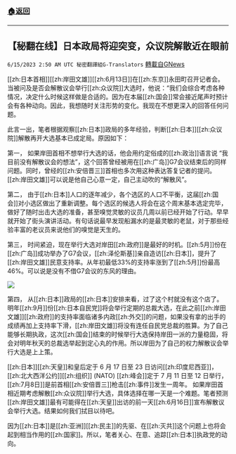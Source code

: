 ###  [:house:返回](README.md)
---


## 【秘翻在线】日本政局将迎突变，众议院解散近在眼前
`6/15/2023 2:50 AM UTC 秘密翻譯組G-Translators` [轉載自GNews](https://gnews.org/articles/1384576)

          

[[zh:日本首相]][[zh:岸田文雄]][[zh:6月13日]]在[[zh:东京]]永田町召开记者会。当被问及是否会解散议会举行[[zh:众议院]]大选时，他说：“我们会综合考虑各种情况，决定什么时候这样做是合适的。因为在本届[[zh:国会]]常会接近尾声时预计会有各种动向。因此，我想随时关注形势的变化。我现在不想更深入的回答任何问题。

此言一出，笔者根据观察[[zh:日本]]政局的多年经验，判断[[zh:日本]][[zh:众议院]]解散再开大选基本已成定局。原因如下：

第一，  如果岸田首相不想举行大选的话，他会用约定俗成的[[zh:政治]]语言说 “我目前没有解散议会的想法”，这个回答曾经被用在[[zh:广岛]]G7会议结束后的同样问题。同时，曾经的[[zh:安倍晋三]]首相也多次用这种表达答复记者的提问。[[zh:岸田文雄]]可以说是他自己心意一定，自己主动吹的“解散风”。

第二，   由于[[zh:日本]]人口的逐年减少，各个选区的人口不平衡，这届[[zh:国会]]对小选区做出了重新调整。每个选区的候选人将会在这个周末基本选定完毕，做好了随时出击大选的准备，甚至嗅觉灵敏的议员几周以前已经开始了行动。早早就开始了街头演讲活动。有句话说最早发现船漏水的是最灵敏的老鼠，对于那些经验丰富的老议员来说他们的嗅觉是天生的。

第三，  时间紧迫，现在举行大选对岸田[[zh:政府]]是最好的时机。[[zh:5月]]份在[[zh:广岛]]成功举办了G7会议，[[zh:泽伦斯基]]亲自造访[[zh:日本]]，提升了[[zh:岸田文雄]]民意支持率。从年初最低33%的支持率涨到了[[zh:5月]]份最高46%。可以说是没有不借G7会议的东风的理由。

![](https://i.imgur.com/I63GERr.png)

第四，  从[[zh:日本]]政局的[[zh:日本]]安排来看，过了这个村就没有这个店了。明年[[zh:9月]]份[[zh:日本自民党]]将会举行定期的总裁大选，在此之前[[zh:岸田文雄]][[zh:政府]]的支持率面临诸多内政[[zh:外交]]的问题，如果没有拿的出手的成绩再加上支持率下滑，[[zh:岸田文雄]]将没有连任自民党总裁的胜算。为了自己能够长期执政，这次[[zh:国会]]结束的时候举行大选保持岸田一派的力量稳固，将会对明年秋天的总裁选举起到定心丸的作用。所以岸田为了自己的权力解散议会举行大选是上上策。

[[zh:日本]][[zh:天皇]]和皇后定于 6 月 17 日至 23 日访问[[zh:印度尼西亚]]，[[zh:北大西洋公约]][[zh:组织]] (NATO) [[zh:峰会]]定于 7 月 11 日至 12 日举行，[[zh:7月8日]]是前首相[[zh:安倍晋三]]枪击[[zh:事件]]发生一周年。 如果岸田首相近期考虑解散[[zh:众议院]]举行大选，具体选择在哪一天是一个难题。笔者预测[[zh:岸田文雄]]最有可能得在[[zh:天皇]]出访的前一天[[zh:6月16日]]宣布解散议会举行大选。结果如何我们拭目以待吧。

因为[[zh:日本]]是[[zh:亚洲]][[zh:民主]]的先驱、在[[zh:灭共]]这个问题上也将会起到相当作用的[[zh:国家]]。所以，笔者关心、在意、追踪[[zh:日本]]执政党的动向。
